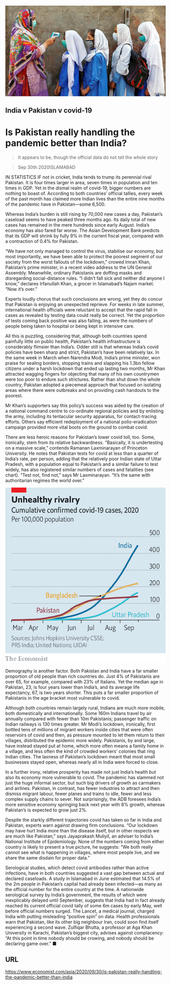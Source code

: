 ![](./images/20201003_ASP002.jpg)

## India v Pakistan v covid-19

# Is Pakistan really handling the pandemic better than India?

> It appears to be, though the official data do not tell the whole story

> Sep 30th 2020ISLAMABAD

IN STATISTICS IF not in cricket, India tends to trump its perennial rival Pakistan. It is four times larger in area, seven times in population and ten times in GDP. Yet in the dismal realm of covid-19, bigger numbers are nothing to boast of. According to both countries’ official tallies, every week of the past month has claimed more Indian lives than the entire nine months of the pandemic have in Pakistan—some 6,500.

Whereas India’s burden is still rising by 70,000 new cases a day, Pakistan’s caseload seems to have peaked three months ago. Its daily total of new cases has remained in the mere hundreds since early August. India’s economy has also fared far worse. The Asian Development Bank predicts that its GDP will shrink by fully 9% in the current fiscal year, compared with a contraction of 0.4% for Pakistan.

“We have not only managed to control the virus, stabilise our economy, but most importantly, we have been able to protect the poorest segment of our society from the worst fallouts of the lockdown,” crowed Imran Khan, Pakistan’s prime minister, in a recent video address to the UN General Assembly. Meanwhile, ordinary Pakistanis are doffing masks and disregarding social-distance rules. “I didn’t fall sick and neither did anyone I know,” declares Irfanullah Khan, a grocer in Islamabad’s Najam market. “Now it’s over.”

Experts loudly chorus that such conclusions are wrong, yet they do concur that Pakistan is enjoying an unexpected reprieve. For weeks in late summer, international health officials were reluctant to accept that the rapid fall in cases as revealed by testing data could really be correct. Yet the proportion of tests coming back positive was also falling, as were the numbers of people being taken to hospital or being kept in intensive care.

All this is puzzling, considering that, although both countries spend painfully little on public health, Pakistan’s health infrastructure is considerably flimsier than India’s. Odder still is that whereas India’s covid policies have been sharp and strict, Pakistan’s have been relatively lax. In the same week in March when Narendra Modi, India’s prime minister, won praise for sealing borders, stopping trains and slapping his 1.3bn fellow citizens under a harsh lockdown that ended up lasting two months, Mr Khan attracted wagging fingers for objecting that many of his own countrymen were too poor to endure such strictures. Rather than shut down the whole country, Pakistan adopted a piecemeal approach that focused on isolating areas where there were outbreaks and on providing cash handouts to the poorest.

Mr Khan’s supporters say this policy’s success was aided by the creation of a national command centre to co-ordinate regional policies and by enlisting the army, including its tentacular security apparatus, for contact-tracing efforts. Others say efficient redeployment of a national polio-eradication campaign provided more vital boots on the ground to combat covid.

There are less heroic reasons for Pakistan’s lower covid toll, too. Some, ironically, stem from its relative backwardness. “Basically, it is undertesting on a massive scale,” contends Ramanan Laxminarayan of Princeton University. He notes that Pakistan tests for covid at less than a quarter of India’s rate, per person, adding that the relatively poor Indian state of Uttar Pradesh, with a population equal to Pakistan’s and a similar failure to test widely, has also registered similar numbers of cases and fatalities (see chart). “Test not, find not,” says Mr Laxminarayan. “It’s the same with authoritarian regimes the world over.”



![](./images/20201003_ASC829.png)

Demography is another factor. Both Pakistan and India have a far smaller proportion of old people than rich countries do. Just 4% of Pakistanis are over 65, for example, compared with 23% of Italians. Yet the median age in Pakistan, 23, is four years lower than India’s, and its average life expectancy, 67, is two years shorter. This puts a far smaller proportion of Pakistanis in the age bracket most vulnerable to covid.

Although both countries remain largely rural, Indians are much more mobile, both domestically and internationally. Some 160m Indians travel by air annually compared with fewer than 10m Pakistanis; passenger traffic on Indian railways is 130 times greater. Mr Modi’s lockdown, ironically, first bottled tens of millions of migrant workers inside cities that were often reservoirs of covid and then, as pressure mounted to let them return to their villages, distributed the epidemic more widely. Pakistanis, by and large, have instead stayed put at home, which more often means a family home in a village, and less often the kind of crowded workers’ colonies that ring Indian cities. The laxness of Pakistan’s lockdown meant that most small businesses stayed open, whereas nearly all in India were forced to close.

In a further irony, relative prosperity has made not just India’s health but also its economy more vulnerable to covid. The pandemic has slammed not just the huge informal sector, but such big drivers of growth as carmakers and airlines. Pakistan, in contrast, has fewer industries to attract and then dismiss migrant labour, fewer planes and trains to idle, fewer and less complex supply chains to sever. Not surprisingly, the ADB foresees India’s more sensitive economy springing back next year with 8% growth, whereas Pakistan’s is expected to grow just 2%.

Despite the starkly different trajectories covid has taken so far in India and Pakistan, experts warn against drawing firm conclusions. “Our lockdown may have hurt India more than the disease itself, but in other respects we are much like Pakistan,” says Jayaprakash Muliyil, an adviser to India’s National Institute of Epidemiology. None of the numbers coming from either country is likely to present a true picture, he suggests: “We both really cannot see what is happening in villages, where most people live, and we share the same disdain for proper data.”

Serological studies, which detect covid antibodies rather than active infections, have in both countries suggested a vast gap between actual and declared caseloads. A study in Islamabad in June estimated that 14.5% of the 2m people in Pakistan’s capital had already been infected—as many as the official number for the entire country at the time. A nationwide serological survey by India’s government, the results of which were inexplicably delayed until September, suggests that India had in fact already reached its current official covid tally of some 6m cases by early May, well before official numbers surged. The Lancet, a medical journal, charged India with putting misleading “positive spin” on data. Health professionals warn that Pakistan, like its other big neighbour Iran, could soon find itself experiencing a second wave. Zulfiqar Bhutta, a professor at Aga Khan University in Karachi, Pakistan’s biggest city, advises against complacency: “At this point in time nobody should be crowing, and nobody should be declaring game over.” ■

## URL

https://www.economist.com/asia/2020/09/30/is-pakistan-really-handling-the-pandemic-better-than-india
